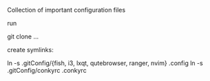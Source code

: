 Collection of important configuration files

run

git clone ...

create symlinks:

ln -s .gitConfig/{fish, i3, lxqt, qutebrowser, ranger, nvim} .config
ln -s .gitConfig/conkyrc .conkyrc
